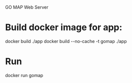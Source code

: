GO MAP Web Server

# Build docker image for app:
docker build ./app
docker build --no-cache -t gomap ./app


# Run
docker run gomap